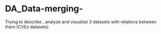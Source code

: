 # DA_Data-merging-
Trying to describe , analyze and visualize 3 datasets with relations between them.(CVEs datasets)
